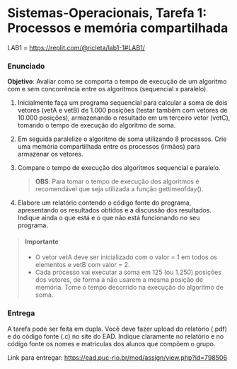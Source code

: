 # Sistemas-Operacionais, Tarefa 1: Processos e memória compartilhada

LAB1 = https://replit.com/@ricleta/lab1-1#LAB1/

### Enunciado
__Objetivo__: Avaliar como se comporta o tempo de execução de um algoritmo com e sem
concorrência entre os algoritmos (sequencial x paralelo).

1. Inicialmente faça um programa sequencial para calcular a soma de dois vetores (vetA e vetB)
de 1.000 posições (testar também com vetores de 10.000 posições), armazenando o resultado
em um terceiro vetor (vetC), tomando o tempo de execução do algoritmo de soma.

2. Em seguida paralelize o algoritmo de soma utilizando 8 processos. Crie uma memória
compartilhada entre os processos (irmãos) para armazenar os vetores. 

3. Compare o tempo de execução dos algoritmos sequencial e paralelo. 
    > __OBS__: Para tomar o tempo de execução dos algoritmos é recomendável que seja utilizada a função gettimeofday().

4. Elabore um relatório contendo o código fonte do programa, apresentando os resultados
obtidos e a discussão dos resultados. Indique ainda o que está e o que não está funcionando
no seu programa.

> #### Importante
> - O vetor vetA deve ser inicializado com o valor = 1 em todos os elementos e vetB com valor = 2. 
> - Cada processo vai executar a soma em 125 (ou 1.250) posições dos vetores, de forma a não usarem a mesma
posição de memória. Tome o tempo decorrido na execução do algoritmo de soma.


### Entrega
A tarefa pode ser feita em dupla. Você deve fazer upload do relatório (.pdf) e do código fonte
(.c) no site do EAD. Indique claramente no relatório e no código fonte os nomes e matrículas
dos alunos que compõem o grupo.

Link para entregar: https://ead.puc-rio.br/mod/assign/view.php?id=798506
